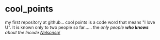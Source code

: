# cool_points
my first repository at github...
cool points is a code word that means "I love U". It is known only to two people so far......
the _only people **who knows** about the lncode_
*[Nelsonsp!](http://nelsonsp.com)*
